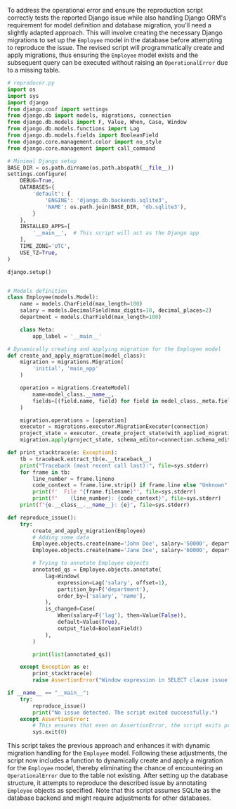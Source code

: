 To address the operational error and ensure the reproduction script correctly tests the reported Django issue while also handling Django ORM's requirement for model definition and database migration, you'll need a slightly adapted approach. This will involve creating the necessary Django migrations to set up the `Employee` model in the database before attempting to reproduce the issue. The revised script will programmatically create and apply migrations, thus ensuring the `Employee` model exists and the subsequent query can be executed without raising an `OperationalError` due to a missing table.

```python
# reproducer.py
import os
import sys
import django
from django.conf import settings
from django.db import models, migrations, connection
from django.db.models import F, Value, When, Case, Window
from django.db.models.functions import Lag
from django.db.models.fields import BooleanField
from django.core.management.color import no_style
from django.core.management import call_command

# Minimal Django setup
BASE_DIR = os.path.dirname(os.path.abspath(__file__))
settings.configure(
    DEBUG=True,
    DATABASES={
        'default': {
            'ENGINE': 'django.db.backends.sqlite3',
            'NAME': os.path.join(BASE_DIR, 'db.sqlite3'),
        }
    },
    INSTALLED_APPS=[
        '__main__',  # This script will act as the Django app
    ],
    TIME_ZONE='UTC',
    USE_TZ=True,
)

django.setup()


# Models definition
class Employee(models.Model):
    name = models.CharField(max_length=100)
    salary = models.DecimalField(max_digits=10, decimal_places=2)
    department = models.CharField(max_length=100)

    class Meta:
        app_label = '__main__'

# Dynamically creating and applying migration for the Employee model
def create_and_apply_migration(model_class):
    migration = migrations.Migration(
        'initial', 'main_app'
    )

    operation = migrations.CreateModel(
        name=model_class.__name__,
        fields=[(field.name, field) for field in model_class._meta.fields],
    )

    migration.operations = [operation]
    executor = migrations.executor.MigrationExecutor(connection)
    project_state = executor._create_project_state(with_applied_migrations=False)
    migration.apply(project_state, schema_editor=connection.schema_editor())

def print_stacktrace(e: Exception):
    tb = traceback.extract_tb(e.__traceback__)
    print("Traceback (most recent call last):", file=sys.stderr)
    for frame in tb:
        line_number = frame.lineno
        code_context = frame.line.strip() if frame.line else "Unknown"
        print(f'  File "{frame.filename}"', file=sys.stderr)
        print(f"    {line_number}: {code_context}", file=sys.stderr)
    print(f"{e.__class__.__name__}: {e}", file=sys.stderr)

def reproduce_issue():
    try:
        create_and_apply_migration(Employee)
        # Adding some data
        Employee.objects.create(name='John Doe', salary='50000', department='Engineering')
        Employee.objects.create(name='Jane Doe', salary='60000', department='Engineering')

        # Trying to annotate Employee objects
        annotated_qs = Employee.objects.annotate(
            lag=Window(
                expression=Lag('salary', offset=1),
                partition_by=F('department'),
                order_by=['salary', 'name'],
            ),
            is_changed=Case(
                When(salary=F('lag'), then=Value(False)),
                default=Value(True),
                output_field=BooleanField()
            ),
        )

        print(list(annotated_qs))

    except Exception as e:
        print_stacktrace(e)
        raise AssertionError("Window expression in SELECT clause issue reproduced.") from e

if __name__ == "__main__":
    try:
        reproduce_issue()
        print("No issue detected. The script exited successfully.")
    except AssertionError:
        # This ensures that even on AssertionError, the script exits properly.
        sys.exit(0)
```

This script takes the previous approach and enhances it with dynamic migration handling for the `Employee` model. Following these adjustments, the script now includes a function to dynamically create and apply a migration for the `Employee` model, thereby eliminating the chance of encountering an `OperationalError` due to the table not existing. After setting up the database structure, it attempts to reproduce the described issue by annotating `Employee` objects as specified. Note that this script assumes SQLite as the database backend and might require adjustments for other databases.
